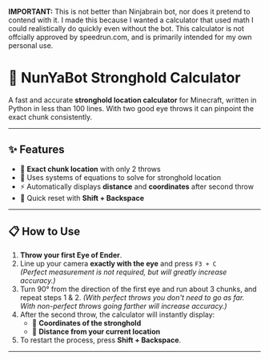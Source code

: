 **IMPORTANT:** This is not better than Ninjabrain bot, nor does it pretend to contend with it. I made this because I wanted a calculator that used math I could realistically do quickly even without the bot. This calculator is not offcially approved by speedrun.com, and is primarily intended for my own personal use.

# 🏹 NunYaBot Stronghold Calculator

A fast and accurate **stronghold location calculator** for Minecraft, written in Python in less than 100 lines. With two good eye throws it can pinpoint the exact chunk consistently.

---

## ✨ Features
- 🎯 **Exact chunk location** with only 2 throws  
- 📐 Uses systems of equations to solve for stronghold location
- ⚡ Automatically displays **distance** and **coordinates** after second throw
- 🔄 Quick reset with **Shift + Backspace**  

---

## 📋 How to Use
1. **Throw your first Eye of Ender**.  
2. Line up your camera **exactly with the eye** and press `F3 + C`  
   *(Perfect measurement is not required, but will greatly increase accuracy.)*  
3. Turn 90° from the direction of the first eye and run about 3 chunks, and repeat steps 1 & 2.
   *(With perfect throws you don't need to go as far. With non-perfect throws going farther will increase accuracy.)* 
5. After the second throw, the calculator will instantly display:
   - 📍 **Coordinates of the stronghold**
   - 📏 **Distance from your current location**  
6. To restart the process, press **Shift + Backspace**.

---
